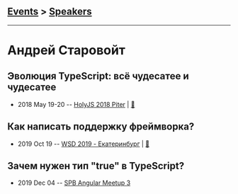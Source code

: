 ## [Events](../README.md) > [Speakers](../speakers.md)
---

# Андрей Старовойт

## Эволюция TypeScript: всё чудесатее и чудесатее
- 2018 May 19-20 -- [HolyJS 2018 Piter](https://youtu.be/srqqwuqzYMM)  | [:notebook:](https://assets.ctfassets.net/nn534z2fqr9f/745Yp0RLkAm6gcg6m6kMwE/4df2f247de5926d2be5b277715122a4f/Andrey_Starovoyt_Evolution_of_TypeScript.pdf)  
## Как написать поддержку фреймворка?
- 2019 Oct 19 -- [WSD 2019 - Екатеринбург](https://www.youtube.com/watch?v=DsfnFrwKksA&t=26530s)  | [:notebook:](https://wsd.events/2019/10/19/pres/framework-ide.pdf)  
## Зачем нужен тип &quot;true&quot; в TypeScript?
- 2019 Dec 04 -- [SPB Angular Meetup 3](https://youtu.be/0Fb2HjHN_J8?t=5369)    
